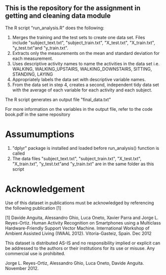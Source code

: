## This is the repository for the assignment in getting and cleaning data module

The R script "run_analysis.R" does the following:
1. Merges the training and the test sets to create one data set. Files include "subject_text.txt", "subject_train.txt", "X_test.txt", "X_train.txt", "y_test.txt"and "y_train.txt".
2. Extracts only the measurements on the mean and standard deviation for each measurement. 
3. Uses descriptive activity names to name the activities in the data set i.e. WALKING, WALKING_UPSTAIRS, WALKING_DOWNSTAIRS, SITTING, STANDING, LAYING
4. Appropriately labels the data set with descriptive variable names. 
5. From the data set in step 4, creates a second, independent tidy data set with the average of each variable for each activity and each subject.

The R script generates an output file "final_data.txt"

For more information on the variables in the output file, refer to the code book.pdf in the same repository


Assumumptions
=============
1. "dplyr" package is installed and loaded before run_analysis() function is called
2. The data files "subject_text.txt", "subject_train.txt", "X_test.txt", "X_train.txt", "y_test.txt"and "y_train.txt" are in the same folder as this script


Acknowledgement
===============
Use of this dataset in publications must be acknowledged by referencing the following publication [1] 

[1] Davide Anguita, Alessandro Ghio, Luca Oneto, Xavier Parra and Jorge L. Reyes-Ortiz. Human Activity Recognition on Smartphones using a Multiclass Hardware-Friendly Support Vector Machine. International Workshop of Ambient Assisted Living (IWAAL 2012). Vitoria-Gasteiz, Spain. Dec 2012

This dataset is distributed AS-IS and no responsibility implied or explicit can be addressed to the authors or their institutions for its use or misuse. Any commercial use is prohibited.

Jorge L. Reyes-Ortiz, Alessandro Ghio, Luca Oneto, Davide Anguita. November 2012.
